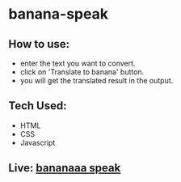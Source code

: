# banana-speak
 
## How to use:
- enter the text you want to convert.
- click on 'Translate to banana' button.
- you will get the translated result in the output.

## Tech Used:
- HTML
- CSS
- Javascript

## Live: [bananaaa speak](https://banana-language-app.netlify.app/)